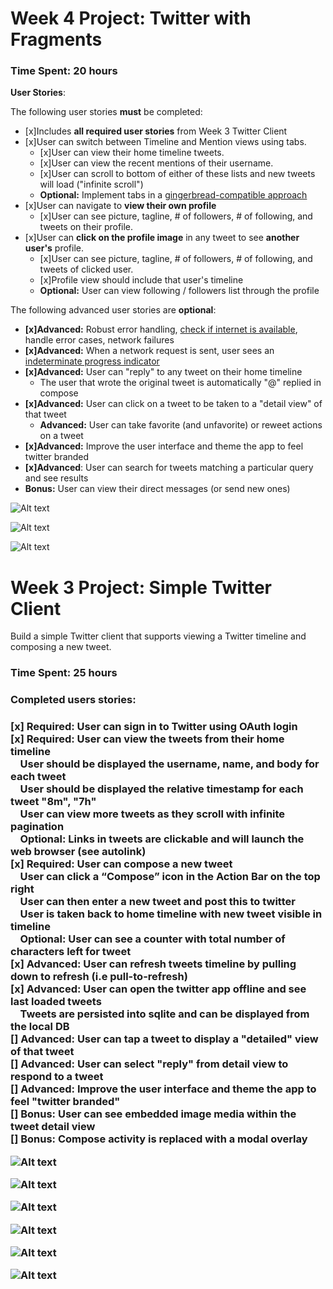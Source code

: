 <h1> Week 4 Project: Twitter with Fragments</h1>

<h3>Time Spent: 20 hours </h3>

<p><strong>User Stories</strong>:</p>

<p>The following user stories <strong>must</strong> be completed:</p>

<ul>
<li>[x]Includes <strong>all required user stories</strong> from Week 3 Twitter Client</li>
<li>[x]User can switch between Timeline and Mention views using tabs.

<ul>
<li>[x]User can view their home timeline tweets.</li>
<li>[x]User can view the recent mentions of their username.</li>
<li>[x]User can scroll to bottom of either of these lists and new tweets will load ("infinite scroll")</li>
<li><strong>Optional:</strong> Implement tabs in a <a href="http://guides.codepath.com/android/ActionBar-Tabs-with-Fragments#with-actionbaractivity-support">gingerbread-compatible approach</a></li>
</ul></li>
<li>[x]User can navigate to <strong>view their own profile</strong>

<ul>
<li>[x]User can see picture, tagline, # of followers, # of following, and tweets on their profile.</li>
</ul></li>
<li>[x]User can <strong>click on the profile image</strong> in any tweet to see <strong>another user's</strong> profile.

<ul>
<li>[x]User can see picture, tagline, # of followers, # of following, and tweets of clicked user.</li>
<li>[x]Profile view should include that user's timeline</li>
<li><strong>Optional:</strong> User can view following / followers list through the profile</li>
</ul></li>
</ul>

<p>The following advanced user stories are <strong>optional</strong>:</p>

<ul>
<li><strong>[x]Advanced:</strong> Robust error handling, <a href="http://guides.codepath.com/android/Sending-and-Managing-Network-Requests#checking-for-network-connectivity">check if internet is available</a>, handle error cases, network failures</li>
<li><strong>[x]Advanced:</strong> When a network request is sent, user sees an <a href="http://guides.codepath.com/android/Handling-ProgressBars#actionbar-progress-bar">indeterminate progress indicator</a></li>
<li><strong>[x]Advanced:</strong> User can "reply" to any tweet on their home timeline

<ul>
<li>The user that wrote the original tweet is automatically "@" replied in compose</li>
</ul></li>
<li><strong>[x]Advanced:</strong> User can click on a tweet to be taken to a "detail view" of that tweet

<ul>
<li><strong>Advanced:</strong> User can take favorite (and unfavorite) or reweet actions on a tweet</li>
</ul></li>
<li><strong>[x]Advanced:</strong> Improve the user interface and theme the app to feel twitter branded</li>
<li><strong>[x]Advanced</strong>: User can search for tweets matching a particular query and see results</li>

<li><strong>Bonus:</strong> User can view their direct messages (or send new ones)</li>
</ul>

![Alt text](https://github.com/cassiomo/MyTwitter/blob/master/detailview.gif "detailview.gif")

![Alt text](https://github.com/cassiomo/MyTwitter/blob/master/AdvanceTwitter.gif "AdvanceTwitter.gif")

![Alt text](https://github.com/cassiomo/MyTwitter/blob/master/SearchTwitter.gif "SearchTwitter.gif.gif")

<h1> Week 3 Project: Simple Twitter Client</h1>

Build a simple Twitter client that supports viewing a Twitter timeline and composing a new tweet.

<h3>Time Spent: 25 hours </h3>

<h3>Completed users stories:<h3>

[x] Required: User can sign in to Twitter using OAuth login<br>
[x] Required: User can view the tweets from their home timeline<br>
&nbsp;&nbsp;&nbsp;&nbsp;User should be displayed the username, name, and body for each tweet<br>
&nbsp;&nbsp;&nbsp;&nbsp;User should be displayed the relative timestamp for each tweet "8m", "7h"<br>
&nbsp;&nbsp;&nbsp;&nbsp;User can view more tweets as they scroll with infinite pagination<br>
&nbsp;&nbsp;&nbsp;&nbsp;Optional: Links in tweets are clickable and will launch the web browser (see autolink)<br>
[x] Required: User can compose a new tweet<br>
&nbsp;&nbsp;&nbsp;&nbsp;User can click a “Compose” icon in the Action Bar on the top right<br>
&nbsp;&nbsp;&nbsp;&nbsp;User can then enter a new tweet and post this to twitter<br>
&nbsp;&nbsp;&nbsp;&nbsp;User is taken back to home timeline with new tweet visible in timeline<br>
&nbsp;&nbsp;&nbsp;&nbsp;Optional: User can see a counter with total number of characters left for tweet<br>
[x] Advanced: User can refresh tweets timeline by pulling down to refresh (i.e pull-to-refresh)<br>
[x] Advanced: User can open the twitter app offline and see last loaded tweets<br>
&nbsp;&nbsp;&nbsp;&nbsp;Tweets are persisted into sqlite and can be displayed from the local DB<br>
[] Advanced: User can tap a tweet to display a "detailed" view of that tweet<br>
[] Advanced: User can select "reply" from detail view to respond to a tweet<br>
[] Advanced: Improve the user interface and theme the app to feel "twitter branded"<br>
[] Bonus: User can see embedded image media within the tweet detail view<br>
[] Bonus: Compose activity is replaced with a modal overlay<br>

![Alt text](https://github.com/cassiomo/MyTwitter/blob/master/simpletwitter.gif "simpletwitter.gif")

![Alt text](https://github.com/cassiomo/MyTwitter/blob/master/simpletwitter.gif "simpletwitter.gif")

![Alt text](https://github.com/cassiomo/MyTwitter/blob/master/simpletwitterpullrefresh.gif "simpletwitterpullrefresh.gif")

![Alt text](https://github.com/cassiomo/MyTwitter/blob/master/table.gif "table.gif")

![Alt text](https://github.com/cassiomo/MyTwitter/blob/master/link.gif "link.gif")

![Alt text](https://github.com/cassiomo/MyTwitter/blob/master/PostTweet.gif "PostTweet.gif")
